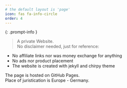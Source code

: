 ```yaml
---
# the default layout is 'page'
icon: fas fa-info-circle
order: 4
---
```


{: .prompt-info }

> A private Website.  
> No disclaimer needed, just for reference:

- No affiliate links nor was money exchange for anything
- No ads nor product placement
- The website is created with jekyll and chirpy theme

The page is hosted on GitHub Pages.  
Place of juristication is Europe - Germany.